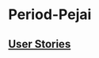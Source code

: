 # Period-Pejai

## [User Stories](https://github.com/JiratchayaPhinyodom/Period-Pejai/wiki/User-Stories)

